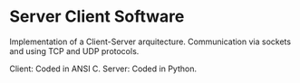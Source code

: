 # Server Client Software

Implementation of a Client-Server arquitecture.
Communication via sockets and using TCP and UDP protocols.

Client: Coded in ANSI C.
Server: Coded in Python.
